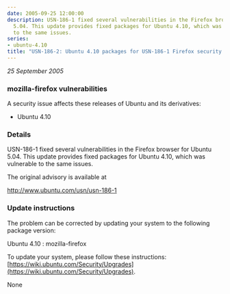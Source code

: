 ```yaml
---
date: 2005-09-25 12:00:00
description: USN-186-1 fixed several vulnerabilities in the Firefox browser for Ubuntu
  5.04. This update provides fixed packages for Ubuntu 4.10, which was vulnerable
  to the same issues.
series:
- ubuntu-4.10
title: "USN-186-2: Ubuntu 4.10 packages for USN-186-1 Firefox security update"
---
```


*25 September 2005*

### mozilla-firefox vulnerabilities

A security issue affects these releases of Ubuntu and its derivatives:

* Ubuntu 4.10

### Details

USN-186-1 fixed several vulnerabilities in the Firefox browser for Ubuntu 5.04. This update provides fixed packages for Ubuntu 4.10, which was vulnerable to the same issues.

The original advisory is available at

 http://www.ubuntu.com/usn/usn-186-1

### Update instructions

The problem can be corrected by updating your system to the following package version:

Ubuntu 4.10
 : mozilla-firefox 

To update your system, please follow these instructions: [https://wiki.ubuntu.com/Security/Upgrades](https://wiki.ubuntu.com/Security/Upgrades).

None